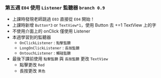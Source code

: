 ### 第五週 ```E04``` 使用 ``` Listener ``` 監聽器 ```branch 0.9```

- 上課時發現老師跳過 ```E03``` 直接從 ```E04``` 開始！ 
- 上課時新增 ```Button*3``` or ```TextView*1```，使用 Button 去 +=1 TextView 上的字
- 不使用介面上的 onClick 僅使用 Listener
- 本週學習到的監聽器
  - ```OnClickListener``` : ```點擊監聽``` 
  - ```LongOnClickListener``` : ```長按監聽```
  - ```OntouchListener``` : ``` 觸碰監聽 ```   
- 最後下課前使用 ```點擊監聽``` 與 ```長按監聽``` 更改 ```TextView```  
  - 點擊更改 ```Red``` 
  - 長按更改 ```黑色```